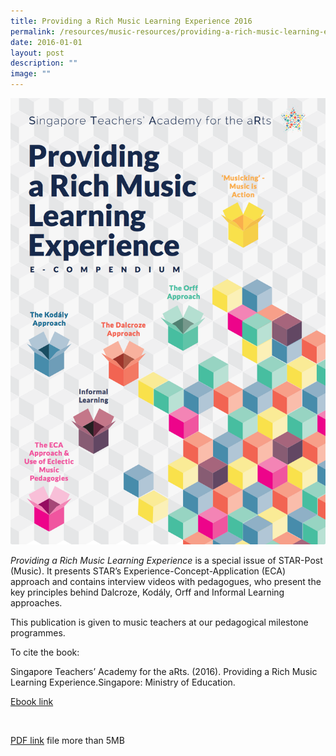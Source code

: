 ```yaml
---
title: Providing a Rich Music Learning Experience 2016
permalink: /resources/music-resources/providing-a-rich-music-learning-experience-2016/
date: 2016-01-01
layout: post
description: ""
image: ""
---
```

<img src="/images/2e60c5313u4939.png" 
         style="width:600px"
	/>
<br>



_Providing a Rich Music Learning Experience_ is a special issue of STAR-Post (Music). It presents STAR’s Experience-Concept-Application (ECA) approach and contains interview videos with pedagogues, who present the key principles behind Dalcroze, Kodály, Orff and Informal Learning approaches.   
  
This publication is given to music teachers at our pedagogical milestone programmes.

To cite the book:

Singapore Teachers’ Academy for the aRts. (2016). Providing a Rich Music Learning Experience.Singapore: Ministry of Education. 

[Ebook link](https://view.joomag.com/e-compendium-eclectic-music-pedagogies/M0527045001452688889)

 

[PDF link](https://academyofsingaporeteachers.moe.edu.sg/docs/librariesprovider4/default-document-library/ecompendium_eclectic-pedagogies.pdf?sfvrsn=3f2bc087_0)
file more than 5MB